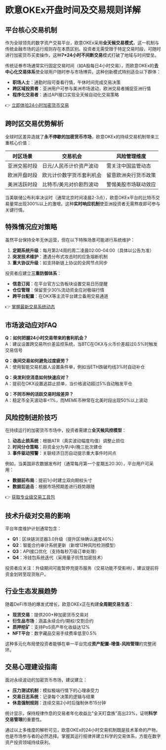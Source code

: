 # 欧意OKEx开盘时间及交易规则详解

## 平台核心交易机制
作为全球领先的数字资产交易平台，欧意OKEx采用**全天候交易模式**，这一机制与传统金融市场的运行规则存在本质区别。投资者无需受限于特定交易时段，可随时进行加密货币买卖操作，这种**7×24小时不间断交易**模式打破了地域与时间壁垒。

传统证券市场通常实行固定交易时间（如A股每日4小时交易），而欧意OKEx的**去中心化交易体系**使全球用户随时参与市场博弈。这种创新模式特别适合以下群体：
- **职场人士**：通勤时段可查看行情，午休时间完成交易决策
- **跨区域投资者**：亚洲用户可参与美洲市场波动，欧洲交易者捕捉亚洲行情
- **程序化交易者**：通过API接口实现全天候自动化交易策略

👉 [立即体验24小时加密货币交易](https://bit.ly/okx_welcome)

## 跨时区交易优势解析
全球时区差异造就了**永不停歇的加密货币市场**，欧意OKEx的持续交易机制带来三重核心价值：

| 时区场景          | 交易机会                     | 风险管理维度         |
|-------------------|----------------------------|---------------------|
| 亚洲交易时段      | 日元/人民币计价资产波动      | 需关注中国监管动态   |
| 欧洲开盘时段      | 欧元计价数字货币套利机会     | 留意欧洲央行货币政策 |
| 美洲活跃时段      | 比特币/美元对价剧烈波动      | 警惕美股市场联动效应 |

当美联储公布利率决议时（通常北京时间凌晨2-3点），欧意OKEx平台的比特币交易量常出现300%以上的激增。这种**实时响应机制**使亚洲投资者无需熬夜即可参与关键行情。

## 特殊情况应对策略
虽然平台保持全年无休运营，但在以下特殊场景可能进行系统维护：
1. **定期系统升级**：每月第2/4周的周二凌晨02:00-04:00（具体以公告为准）
2. **突发技术维护**：遭遇分布式攻击时的应急熔断机制
3. **重大协议升级**：如支持新链上协议的全网节点同步

投资者应建立**三重防御体系**：
- **信息订阅**：在平台官方公告板块设置交易日历提醒
- **仓位管理**：保留至少30%流动资金应对极端行情
- **跨平台配置**：在OKX等主流平台建立备用交易通道

👉 [掌握最新交易系统动态](https://bit.ly/okx_welcome)

## 市场波动应对FAQ
**Q：如何把握24小时交易带来的套利机会？**  
A：建议设置跨交易所价差监控系统，当BTC在OKX与火币价差超过0.5%时触发交易信号

**Q：夜间交易如何避免过度疲劳？**  
A：使用智能交易机器人设置条件单，例如当ETH跌破均线3%时自动补仓

**Q：突发利空消息如何快速应对？**  
A：提前在OKX设置追踪止损单，当价格波动超过5%自动触发平仓

**Q：不同币种的活跃交易时段差异？**  
A：稳定币全天波动率<1%，而MEME币种常在北美时段出现50%以上波动

## 风险控制进阶技巧
在持续运行的加密货币市场中，投资者需建立**全天候风控模型**：
1. **动态止损系统**：根据ATR（真实波动幅度均值）调整止损位
2. **时间分仓策略**：将资金分为早/中/晚三批次建仓
3. **事件驱动预警**：关联经济日历自动提示重大事件时间点

例如，当美国非农数据发布时（通常每月第一个星期五20:30），平台用户可采用：
- **数据前布局**：提前1小时建立双向期权头寸
- **数据后追击**：根据市场预期差进行趋势跟随

👉 [获取专业级交易工具包](https://bit.ly/okx_welcome)

## 技术升级对交易的影响
平台年度维护计划通常包含：
- **Q1**：区块链浏览器3.0升级（提升区块确认速度40%）
- **Q2**：智能合约审计系统更新（新增12种风险检测模型）
- **Q3**：API接口优化（支持每秒万级订单处理）
- **Q4**：冷钱包系统迭代（采用量子抗性加密技术）

投资者应关注：升级期间可能暂停充提币服务（交易功能不受影响），建议提前将资金划转至现货账户。

## 行业生态发展趋势
随着DeFi市场的爆发式增长，欧意OKEx正在构建**全周期交易生态**：
- **现货交易**：提供200+种加密货币交易对
- **衍生品市场**：涵盖永续合约/期权/交割合约
- **质押挖矿**：支持PoS资产年化收益达12%
- **NFT平台**：数字藏品交易手续费率低至0.5%

这种多元化布局使投资者能够在单一平台完成**资产配置-增值-风险管理**的完整闭环。

## 交易心理建设指南
面对永续波动的加密货币市场，建议建立：
- **压力测试机制**：模拟极端行情下的心理承受力
- **交易日志系统**：记录每个决策的逻辑与结果
- **休息强制规则**：连续交易2小时后强制休市15分钟

统计显示，保持规律作息的交易者年化收益比"全天盯盘族"高出23%，证明**科学交易管理**的重要性。

通过以上多维度的解析可见，欧意OKEx的24小时交易机制既是技术革命的产物，也是市场参与者的必然选择。掌握其运行规律并建立科学的交易体系，方能在数字资产投资领域持续获利。